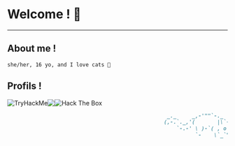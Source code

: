 # Welcome ! 💜
---
## About me !
```
she/her, 16 yo, and I love cats 💖
```

## Profils !

<div style="display : flex">
  <img src="https://tryhackme-badges.s3.amazonaws.com/n3k0girl.png" alt="TryHackMe">
  <img src="https://discord.c99.nl/widget/theme-3/210620200234647552.png">
  <img src="http://www.hackthebox.eu/badge/image/530691" alt="Hack The Box">
</div>

```markdown
                                                   _._     _,-'""`-._
                                                  (,-.`._,'(       |\`-/|
                                                      `-.-' \ )-`( , o o)
                                                            `-    \`_`"'-
```
